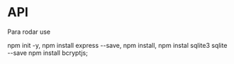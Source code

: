 # API

Para rodar use

npm init -y,
npm install express --save,
npm install,
npm instal sqlite3 sqlite --save
npm install bcryptjs;

